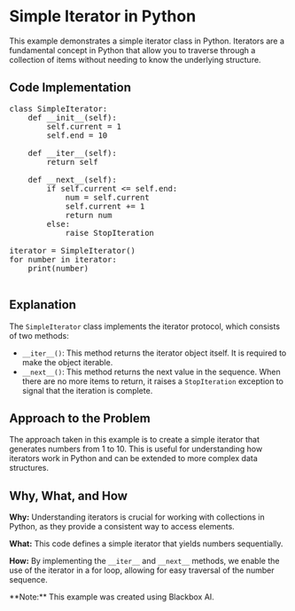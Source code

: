 # Simple Iterator in Python

This example demonstrates a simple iterator class in Python. Iterators are a fundamental concept in Python that allow you to traverse through a collection of items without needing to know the underlying structure.

## Code Implementation

<pre>class SimpleIterator:
    def __init__(self):
        self.current = 1
        self.end = 10

    def __iter__(self):
        return self

    def __next__(self):
        if self.current <= self.end:
            num = self.current
            self.current += 1
            return num
        else:
            raise StopIteration  

iterator = SimpleIterator()
for number in iterator:
    print(number)
    </pre>

## Explanation

The `SimpleIterator` class implements the iterator protocol, which consists of two methods:

*   `__iter__()`: This method returns the iterator object itself. It is required to make the object iterable.
*   `__next__()`: This method returns the next value in the sequence. When there are no more items to return, it raises a `StopIteration` exception to signal that the iteration is complete.

## Approach to the Problem

The approach taken in this example is to create a simple iterator that generates numbers from 1 to 10\. This is useful for understanding how iterators work in Python and can be extended to more complex data structures.

## Why, What, and How

**Why:** Understanding iterators is crucial for working with collections in Python, as they provide a consistent way to access elements.

**What:** This code defines a simple iterator that yields numbers sequentially.

**How:** By implementing the `__iter__` and `__next__` methods, we enable the use of the iterator in a for loop, allowing for easy traversal of the number sequence.

<div class="note">**Note:** This example was created using Blackbox AI.</div>